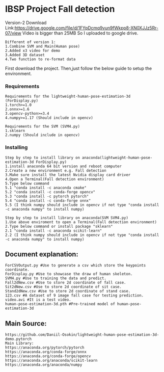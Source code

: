 # IBSP Project Fall detection

Version-2 Download Link:https://drive.google.com/file/d/1FYpDcmq9vun9fWkpp8-XN0XJJz5Rr-07/view
Video is bigger than 25MB So I uploaded to google drive.

```
Different of version 1:
1.Combine SVM and Main(Human pose)
2.Added x3 video for demo
3.Added 3D dataset 
4.Two function to re-format data
```
First download the project. Then,just follow the below guide to setup the environment.

### Requirements

```
Requirements for the lightweight-human-pose-estimation-3d (ForDisplay.py)
1.torch>=1.0
2.onnx>=1.6
3.opencv-python>=3.4
4.numpy>=1.17 (Should include in opencv)

Requirements for the SVM (SVM4.py)
1.sklearn
2.numpy (Should include in opencv)
```

### Installing

```
Step by step to install library on anaconda(lightweight-human-pose-estimation-3d ForDisplay.py)
1.install anaconda 64 bit version and reboot computer
2.Create a new environment e.g. Fall detection
3.Make sure install the latest Nvidia display card driver
4.Open a Terminal(Fall detection environment)
5.Type below command
5.1 "conda install -c anaconda cmake"
5.2 "conda install -c conda-forge opencv"
5.3 "conda install -c pytorch pytorch"
5.4 "conda install -c conda-forge onnx"
5.5 (I think numpy should include in opencv if not type "conda install -c anaconda numpy" to install numpy)
```


```
Step by step to install library on anaconda(SVM SVM4.py)
1.Use above enviroment to open a Terminal(Fall detection environment)
2.Type below command or install package "sklearn"
2.1 "conda install -c anaconda scikit-learn"
2.2 (I think numpy should include in opencv if not type "conda install -c anaconda numpy" to install numpy)
```


## Document explanation:

```
ForCSVOutput.py #Use to generate a csv which store the keypoints coordinate.
ForDisplay.py #Use to showcase the draw of human skeleton.
SVM4.py #Use to training the data and predict.
Fall2dNew.csv #Use to store 2d coordinate of fall case.
Sit2dNew.csv #Use to store 2d coordinate of sit case.
Stand2dNew.csv #Use to store 2d coordinate of stand case.
123.csv #A dataset of 9 image fall case for testing prediction.
video.avi #It is a test video.
human-pose-estimation-3d.pth #Pre-trained model of human-pose-estimation-3d
```
## Main Source:

```
https://github.com/Daniil-Osokin/lightweight-human-pose-estimation-3d-demo.pytorch
Main Library:
https://anaconda.org/pytorch/pytorch
https://anaconda.org/conda-forge/onnx
https://anaconda.org/conda-forge/opencv
https://anaconda.org/anaconda/scikit-learn
https://anaconda.org/anaconda/numpy

```

